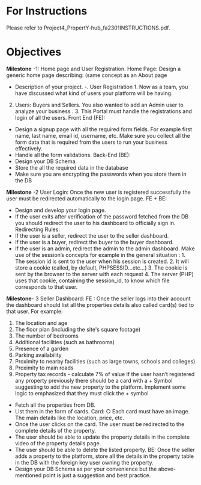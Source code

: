 # For Instructions 
Please refer to Project4_PropertY-hub_fa2301INSTRUCTIONS.pdf. 


# Objectives
**Milestone**
-1: Home page and User Registration. Home Page: Design a generic home page describing: (same concept as an About page
- Description of your project. 
-. User Registration 1. Now as a team, you have discussed what kind of users your platform will be having. 
2. Users: Buyers and Sellers. You also wanted to add an Admin user to analyze your business
. 3. This Portal must handle the registrations and login of all the users. Front End (FE):
- Design a signup page with all the required form fields. For example first name, last name, email id, username, etc. Make sure you collect all the form data that is required from the users to run your business effectively. 
- Handle all the form validations. Back-End (BE): 
- Design your DB Schema. 
- Store the all the required data in the database 
- Make sure you are encrypting the passwords when you store them in the DB

**Milestone**
-2 User Login: Once the new user is registered successfully the user must be redirected automatically to the login page. FE + BE: 
- Design and develop your login page.
- If the user exits after verification of the password fetched from the DB you should redirect the user to his dashboard to officially sign in. Redirecting Rules: 
- If the user is a seller, redirect the user to the seller dashboard. 
- If the user is a buyer, redirect the buyer to the buyer dashboard. 
- If the user is an admin, redirect the admin to the admin dashboard. Make use of the session’s concepts for example in the general situation : 1. The session id is sent to the user when his session is created. 2. It will store a cookie (called, by default, PHPSESSID…etc…) 3. The cookie is sent by the browser to the server with each request 4. The server (PHP) uses that cookie, containing the session_id, to know which file corresponds to that user.

**Milestone**- 3 Seller Dashboard: FE : Once the seller logs into their account the dashboard should list all the properties details also called card(s) tied to that user. For example:
 1. The location and age 
2. The floor plan (including the site's square footage) 
3. The number of bedrooms 
4. Additional facilities (such as bathrooms) 
5. Presence of a garden
 6. Parking availability 
7. Proximity to nearby facilities (such as large towns, schools and colleges) 
8. Proximity to main roads 
9. Property tax records - calculate 7% of value If the user hasn’t registered any property previously there should be a card with a + Symbol suggesting to add the new property to the platform. Implement some logic to emphasized that they must click the + symbol 
- Fetch all the properties from DB.
- List them in the form of cards. Card: ○ Each card must have an image. The main details like the location, price, etc.
-  Once the user clicks on the card. The user must be redirected to the complete details of the property.
-   The user should be able to update the property details in the complete video of the property details page.
-  The user should be able to delete the listed property. BE: Once the seller adds a property to the platform, store all the details in the property table in the DB with the foreign key user owning the property.
-   Design your DB Schema as per your convenience but the above-mentioned point is just a suggestion and best practice.
